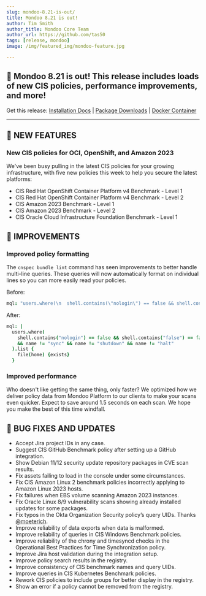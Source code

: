 ```yaml
---
slug: mondoo-8.21-is-out/
title: Mondoo 8.21 is out!
author: Tim Smith
author_title: Mondoo Core Team
author_url: https://github.com/tas50
tags: [release, mondoo]
image: /img/featured_img/mondoo-feature.jpg

---
```


## 🥳 Mondoo 8.21 is out! This release includes loads of new CIS policies, performance improvements, and more!

Get this release: [Installation Docs](/cnspec/) | [Package Downloads](https://releases.mondoo.com/cnspec/) | [Docker Container](https://hub.docker.com/r/mondoo/cnspec)

---

## 🎉 NEW FEATURES

### New CIS policies for OCI, OpenShift, and Amazon 2023

We've been busy pulling in the latest CIS policies for your growing infrastructure, with five new policies this week to help you secure the latest platforms:

- CIS Red Hat OpenShift Container Platform v4 Benchmark - Level 1
- CIS Red Hat OpenShift Container Platform v4 Benchmark - Level 2
- CIS Amazon 2023 Benchmark - Level 1
- CIS Amazon 2023 Benchmark - Level 2
- CIS Oracle Cloud Infrastructure Foundation Benchmark - Level 1

## 🧹 IMPROVEMENTS

### Improved policy formatting

The `cnspec bundle lint` command has seen improvements to better handle multi-line queries. These queries will now automatically format on individual lines so you can more easily read your policies.

Before:

```coffee
mql: "users.where(\n  shell.contains(\"nologin\") == false && shell.contains(\"false\") == false\n  && name != \"sync\" && name != \"shutdown\" && name != \"halt\" \n).list {\n  file(home) {exists}\n}\n"
```

After:

```coffee
mql: |
  users.where(
    shell.contains("nologin") == false && shell.contains("false") == false
    && name != "sync" && name != "shutdown" && name != "halt"
  ).list {
    file(home) {exists}
  }
```

### Improved performance

Who doesn't like getting the same thing, only faster? We optimized how we deliver policy data from Mondoo Platform to our clients to make your scans even quicker. Expect to save around 1.5 seconds on each scan. We hope you make the best of this time windfall.

## 🐛 BUG FIXES AND UPDATES

- Accept Jira project IDs in any case.
- Suggest CIS GitHub Benchmark policy after setting up a GitHub integration.
- Show Debian 11/12 security update repository packages in CVE scan results.
- Fix assets failing to load in the console under some circumstances.
- Fix CIS Amazon Linux 2 benchmark policies incorrectly applying to Amazon Linux 2023 hosts.
- Fix failures when EBS volume scanning Amazon 2023 instances.
- Fix Oracle Linux 8/9 vulnerability scans showing already installed updates for some packages.
- Fix typos in the Okta Organization Security policy’s query UIDs. Thanks [@moeterich](https://github.com/moeterich/).
- Improve reliability of data exports when data is malformed.
- Improve reliability of queries in CIS Windows Benchmark policies.
- Improve reliability of the chrony and timesyncd checks in the Operational Best Practices for Time Synchronization policy.
- Improve Jira host validation during the integration setup.
- Improve policy search results in the registry.
- Improve consistency of CIS benchmark names and query UIDs.
- Improve queries in CIS Kubernetes Benchmark policies.
- Rework CIS policies to include groups for better display in the registry.
- Show an error if a policy cannot be removed from the registry.
